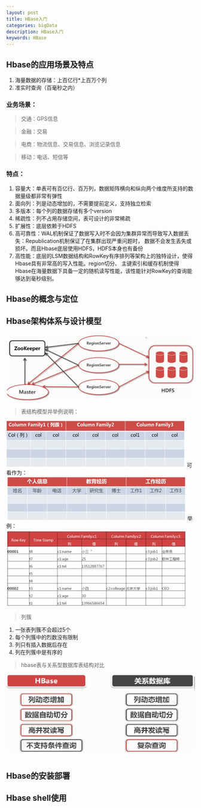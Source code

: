 ```yaml
---
layout: post
title: HBase入门
categories: bigData
description: HBase入门
keywords: HBase
---
```


## Hbase的应用场景及特点
1. 海量数据的存储：上百亿行*上百万个列
2. 准实时查询（百毫秒之内）

### 业务场景：
> 交通：GPS信息

> 金融：交易

> 电商：物流信息、交易信息、浏览记录信息

> 移动：电话、短信等	

### 特点：

1. 容量大：单表可有百亿行、百万列，数据矩阵横向和纵向两个维度所支持的数据量级都非常有弹性
2. 面向列：列是动态增加的，不需要提前定义，支持独立检索
3. 多版本：每个列的数据存储有多个version
4. 稀疏性：列不占用存储空间，表可设计的非常稀疏
5. 扩展性：底层依赖于HDFS
6. 高可靠性：WAL机制保证了数据写入时不会因为集群异常而导致写入数据丢失：Republication机制保证了在集群出现严重问题时，
		       数据不会发生丢失或损坏。而且Hbase底层使用HDFS，HDFS本身也有备份	
7. 高性能：底层的LSM数据结构和RowKey有序排列等架构上的独特设计，使得Hbase具有非常高的写入性能。region切分、
		    主键索引和缓存机制使得Hbase在海量数据下具备一定的随机读写性能，该性能针对RowKey的查询能够达到毫秒级别。	
		    						
## Hbase的概念与定位

## Hbase架构体系与设计模型
![](/images/BigData/hbase-architectrue-system.png)

> 表结构模型并举例说明：

![](/images/BigData/table-format.png)
可看作为：
![](/images/BigData/table-example.png)
举例：
![](/images/BigData/table-example-data.png)

> 列簇

1. 一张表列簇不会超过5个
2. 每个列簇中的烈数没有限制
3. 列只有插入数据后存在
4. 列在列簇中是有序的

> hbase表与关系型数据库表结构对比

![](/images/BigData/table-compare.png)


## Hbase的安装部署

## Hbase shell使用